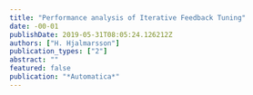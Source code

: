 ```yaml
---
title: "Performance analysis of Iterative Feedback Tuning"
date: -00-01
publishDate: 2019-05-31T08:05:24.126212Z
authors: ["H. Hjalmarsson"]
publication_types: ["2"]
abstract: ""
featured: false
publication: "*Automatica*"
---
```


